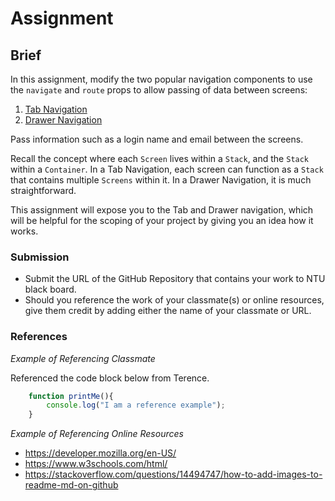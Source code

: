 # Assignment

## Brief

In this assignment, modify the two popular navigation components to use the `navigate` and `route` props to allow passing of data between screens:

1. [Tab Navigation](https://reactnavigation.org/docs/tab-based-navigation)
1. [Drawer Navigation](https://reactnavigation.org/docs/drawer-based-navigation)

Pass information such as a login name and email between the screens.

Recall the concept where each `Screen` lives within a `Stack`, and the `Stack` within a `Container`. In a Tab Navigation, each screen can function as a `Stack` that contains multiple `Screens` within it. In a Drawer Navigation, it is much straightforward.

This assignment will expose you to the Tab and Drawer navigation, which will be helpful for the scoping of your project by giving you an idea how it works.
### Submission 

- Submit the URL of the GitHub Repository that contains your work to NTU black board.
- Should you reference the work of your classmate(s) or online resources, give them credit by adding either the name of your classmate or URL. 

### References

_Example of Referencing Classmate_

Referenced the code block below from Terence.
```js
    function printMe(){
        console.log("I am a reference example");
    }
```

_Example of Referencing Online Resources_

- https://developer.mozilla.org/en-US/
- https://www.w3schools.com/html/
- https://stackoverflow.com/questions/14494747/how-to-add-images-to-readme-md-on-github

